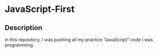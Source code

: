 # JavaScript-First

## Description 
in this repository, I was pushing all my practice "JavaScript" code I was programming.
